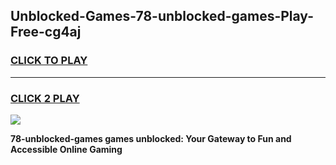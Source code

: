 
## Unblocked-Games-78-unblocked-games-Play-Free-cg4aj
<h3>
<a href="https://premium76.site?title=78-unblocked-games&ref=18A1">CLICK TO PLAY</a></h3>
<hr>

<h3>
<a href="https://premium76.site?title=78-unblocked-games&ref=18A1">CLICK 2 PLAY</a>
  
</h3>

<a href="https://premium76.site?title=78-unblocked-games&ref=18A1"><img src="https://clearcache.store/games.png"></a>


**78-unblocked-games games unblocked: Your Gateway to Fun and Accessible Online Gaming**
